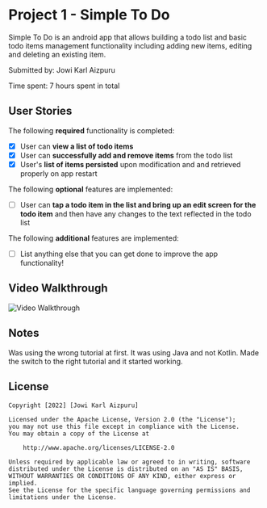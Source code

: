 # Project 1 - Simple To Do

Simple To Do is an android app that allows building a todo list and basic todo items management functionality including adding new items, editing and deleting an existing item.

Submitted by:  Jowi Karl Aizpuru

Time spent: 7 hours spent in total

## User Stories

The following **required** functionality is completed:

* [X] User can **view a list of todo items**
* [X] User can **successfully add and remove items** from the todo list
* [X] User's **list of items persisted** upon modification and and retrieved properly on app restart

The following **optional** features are implemented:

* [ ] User can **tap a todo item in the list and bring up an edit screen for the todo item** and then have any changes to the text reflected in the todo list

The following **additional** features are implemented:

* [ ] List anything else that you can get done to improve the app functionality!

## Video Walkthrough

<img src='https://github.com/Vaccarios/SimpleToDo/blob/master/Walkthrough.gif' title='Video Walkthrough' width='' alt='Video Walkthrough' />


## Notes

Was using the wrong tutorial at first. It was using Java and not Kotlin. Made the switch to the right tutorial and it started working.

## License

    Copyright [2022] [Jowi Karl Aizpuru]

    Licensed under the Apache License, Version 2.0 (the "License");
    you may not use this file except in compliance with the License.
    You may obtain a copy of the License at

        http://www.apache.org/licenses/LICENSE-2.0

    Unless required by applicable law or agreed to in writing, software
    distributed under the License is distributed on an "AS IS" BASIS,
    WITHOUT WARRANTIES OR CONDITIONS OF ANY KIND, either express or implied.
    See the License for the specific language governing permissions and
    limitations under the License.
